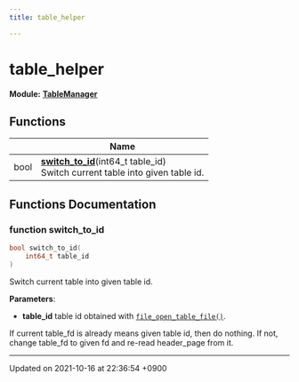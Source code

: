 ```yaml
---
title: table_helper

---
```


# table_helper

**Module:** **[TableManager](/Modules/group__TableManager)**



## Functions

|                | Name           |
| -------------- | -------------- |
| bool | **[switch_to_id](/Namespaces/namespacetable__helper#function-switch-to-id)**(int64_t table_id)<br>Switch current table into given table id.  |


## Functions Documentation

### function switch_to_id

```cpp
bool switch_to_id(
    int64_t table_id
)
```

Switch current table into given table id. 

**Parameters**: 

  * **table_id** table id obtained with <code><a href="/Modules/group__DiskSpaceManager#function-file-open-table-file">file&#95;open&#95;table&#95;file()</a></code>. 


If current table_fd is already means given table id, then do nothing. If not, change table_fd to given fd and re-read header_page from it.






-------------------------------

Updated on 2021-10-16 at 22:36:54 +0900